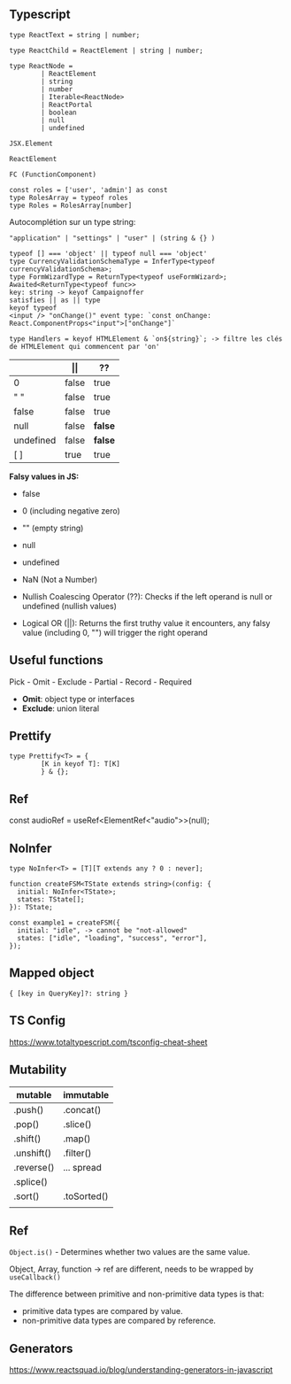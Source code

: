 ## Typescript

```
type ReactText = string | number;

type ReactChild = ReactElement | string | number;

type ReactNode =
        | ReactElement
        | string
        | number
        | Iterable<ReactNode>
        | ReactPortal
        | boolean
        | null
        | undefined

JSX.Element

ReactElement

FC (FunctionComponent)

```

```
const roles = ['user', 'admin'] as const
type RolesArray = typeof roles
type Roles = RolesArray[number]
```

Autocomplétion sur un type string:
```
"application" | "settings" | "user" | (string & {} )
```

```
typeof [] === 'object' || typeof null === 'object'
type CurrencyValidationSchemaType = InferType<typeof currencyValidationSchema>;
type FormWizardType = ReturnType<typeof useFormWizard>;
Awaited<ReturnType<typeof func>>
key: string -> keyof Campaignoffer
satisfies || as || type
keyof typeof
<input /> "onChange()" event type: `const onChange: React.ComponentProps<"input">["onChange"]`
```
```
type Handlers = keyof HTMLElement & `on${string}`; -> filtre les clés de HTMLElement qui commencent par 'on'
```

|           | \|\|  | ??        |
|-----------|-------|-----------|
| 0         | false | true      |
| " "       | false | true      |
| false     | false | true      |
| null      | false | **false** |
| undefined | false | **false** |
| [ ]       | true  | true      |

**Falsy values in JS:**

- false
- 0 (including negative zero)
- "" (empty string)
- null
- undefined
- NaN (Not a Number)

- Nullish Coalescing Operator (??): Checks if the left operand is null or undefined (nullish values)
- Logical OR (||): Returns the first truthy value it encounters, any falsy value (including 0, "") will trigger the right operand

## Useful functions

Pick - Omit - Exclude - Partial - Record - Required

- **Omit**: object type or interfaces
- **Exclude**: union literal

## Prettify

```
type Prettify<T> = {
        [K in keyof T]: T[K]
        } & {};
```

## Ref

const audioRef = useRef<ElementRef<"audio">>(null);
<audio ref={audioRef} />

## NoInfer

```
type NoInfer<T> = [T][T extends any ? 0 : never];
```
```
function createFSM<TState extends string>(config: {
  initial: NoInfer<TState>;
  states: TState[];
}): TState;
```
```
const example1 = createFSM({
  initial: "idle", -> cannot be "not-allowed"
  states: ["idle", "loading", "success", "error"],
});
```

## Mapped object

```
{ [key in QueryKey]?: string }
```

## TS Config

https://www.totaltypescript.com/tsconfig-cheat-sheet

## Mutability

| mutable    | immutable   |
|------------|-------------|
| .push()    | .concat()   |
| .pop()     | .slice()    |
| .shift()   | .map()      |
| .unshift() | .filter()   |
| .reverse() | ... spread  |
| .splice()  |             |
| .sort()    | .toSorted() |
|            |             |


## Ref

`Object.is()` - Determines whether two values are the same value.

Object, Array, function -> ref are different, needs to be wrapped by `useCallback()`

The difference between primitive and non-primitive data types is that:

- primitive data types are compared by value.
- non-primitive data types are compared by reference.

## Generators

https://www.reactsquad.io/blog/understanding-generators-in-javascript
